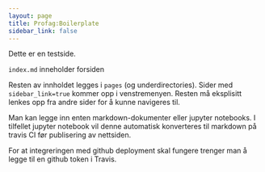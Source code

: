 ```yaml
---
layout: page
title: Profag:Boilerplate
sidebar_link: false
---
```


Dette er en testside. 

`index.md` inneholder forsiden

Resten av innholdet legges i `pages` (og underdirectories). Sider med `sidebar_link=true` kommer opp i venstremenyen. Resten må eksplisitt lenkes opp fra andre sider for å kunne navigeres til. 

Man kan legge inn enten markdown-dokumenter eller jupyter notebooks. I tilfellet jupyter notebook vil denne automatisk konverteres til markdown på travis CI før publisering av nettsiden. 

For at integreringen med github deployment skal fungere trenger man å legge til en github token i Travis. 